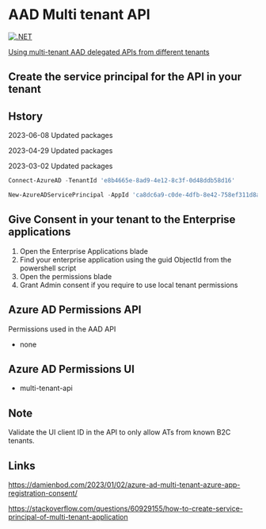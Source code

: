 # AAD Multi tenant API

[![.NET](https://github.com/damienbod/AadMutliApis/actions/workflows/dotnet.yml/badge.svg)](https://github.com/damienbod/AadMutliApis/actions/workflows/dotnet.yml)

[Using multi-tenant AAD delegated APIs from different tenants](https://damienbod.com/2023/01/30/using-multi-tenant-aad-delegated-apis-from-different-tenants/)

## Create the service principal for the API in your tenant

## Hstory

2023-06-08 Updated packages

2023-04-29 Updated packages

2023-03-02 Updated packages

```powershell
Connect-AzureAD -TenantId 'e8b4665e-8ad9-4e12-8c3f-0d48ddb58d16'                                            

New-AzureADServicePrincipal -AppId 'ca8dc6a9-c0de-4dfb-8e42-758ef311d8ab'
```

## Give Consent in your tenant to the Enterprise applications

1. Open the Enterprise Applications blade
2. Find your enterprise application using the guid ObjectId from the powershell script
3. Open the permissions blade
4. Grant Admin consent if you require to use local tenant permissions

## Azure AD Permissions API

Permissions used in the AAD API

- none

## Azure AD Permissions UI 

- multi-tenant-api

## Note

Validate the UI client ID in the API to only allow ATs from known B2C tenants.

## Links

https://damienbod.com/2023/01/02/azure-ad-multi-tenant-azure-app-registration-consent/

https://stackoverflow.com/questions/60929155/how-to-create-service-principal-of-multi-tenant-application
